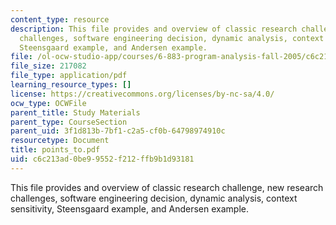 ```yaml
---
content_type: resource
description: This file provides and overview of classic research challenge, new research
  challenges, software engineering decision, dynamic analysis, context sensitivity,
  Steensgaard example, and Andersen example.
file: /ol-ocw-studio-app/courses/6-883-program-analysis-fall-2005/c6c213ad0be99552f212ffb9b1d93181_points_to.pdf
file_size: 217082
file_type: application/pdf
learning_resource_types: []
license: https://creativecommons.org/licenses/by-nc-sa/4.0/
ocw_type: OCWFile
parent_title: Study Materials
parent_type: CourseSection
parent_uid: 3f1d813b-7bf1-c2a5-cf0b-64798974910c
resourcetype: Document
title: points_to.pdf
uid: c6c213ad-0be9-9552-f212-ffb9b1d93181
---
```

This file provides and overview of classic research challenge, new research challenges, software engineering decision, dynamic analysis, context sensitivity, Steensgaard example, and Andersen example.